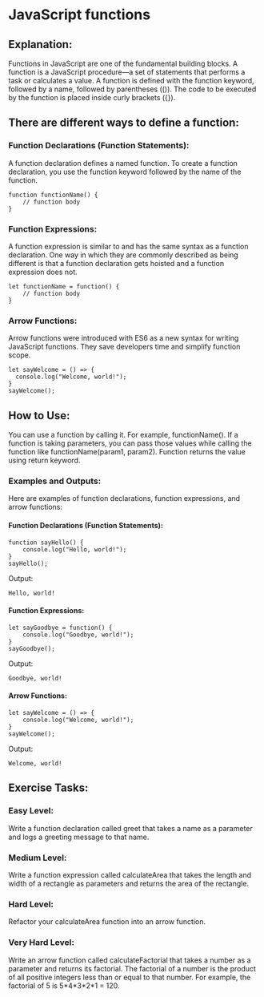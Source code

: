# JavaScript functions
## Explanation:
Functions in JavaScript are one of the fundamental building blocks. A function is a JavaScript procedure—a set of statements that performs a task or calculates a value. A function is defined with the function keyword, followed by a name, followed by parentheses (()). The code to be executed by the function is placed inside curly brackets ({}).

## There are different ways to define a function:

### Function Declarations (Function Statements): 
A function declaration defines a named function. To create a function declaration, you use the function keyword followed by the name of the function.

```
function functionName() {
    // function body
}
```

### Function Expressions: 
A function expression is similar to and has the same syntax as a function declaration. One way in which they are commonly described as being different is that a function declaration gets hoisted and a function expression does not.

```
let functionName = function() {
    // function body
}
```
### Arrow Functions:
Arrow functions were introduced with ES6 as a new syntax for writing JavaScript functions. They save developers time and simplify function scope.

```
let sayWelcome = () => {
  console.log("Welcome, world!");
}
sayWelcome();
```
## How to Use:
You can use a function by calling it. For example, functionName(). If a function is taking parameters, you can pass those values while calling the function like functionName(param1, param2). Function returns the value using return keyword.

### Examples and Outputs:

Here are examples of function declarations, function expressions, and arrow functions:

#### Function Declarations (Function Statements):
```
function sayHello() {
    console.log("Hello, world!");
}
sayHello();
```
Output:

    Hello, world!

#### Function Expressions:
```
let sayGoodbye = function() {
    console.log("Goodbye, world!");
}
sayGoodbye();
```
Output:

    Goodbye, world!

#### Arrow Functions:

```
let sayWelcome = () => {
    console.log("Welcome, world!");
}
sayWelcome();
```
Output:

    Welcome, world!

## Exercise Tasks:
### Easy Level:
Write a function declaration called greet that takes a name as a parameter and logs a greeting message to that name.
### Medium Level:
Write a function expression called calculateArea that takes the length and width of a rectangle as parameters and returns the area of the rectangle.
### Hard Level:
Refactor your calculateArea function into an arrow function.
### Very Hard Level:
Write an arrow function called calculateFactorial that takes a number as a parameter and returns its factorial. The factorial of a number is the product of all positive integers less than or equal to that number. For example, the factorial of 5 is 5\*4\*3\*2\*1 = 120.

